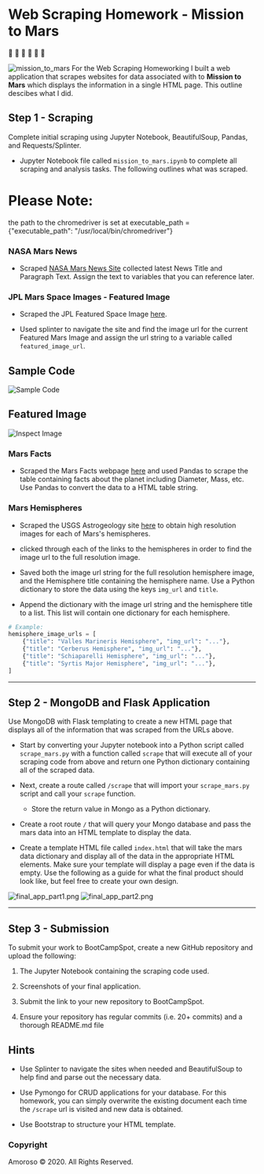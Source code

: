 # Web Scraping Homework - Mission to Mars
:rocket: :rocket: :rocket: :rocket: :rocket: :rocket:

![mission_to_mars](Images/mission_to_mars.png)
For the Web Scraping Homeworking I built a web application that scrapes websites for data associated 
with to **Mission to Mars** which displays the information in a single HTML page. This outline descibes what I did. 

## Step 1 - Scraping

Complete initial scraping using Jupyter Notebook, BeautifulSoup, Pandas, and Requests/Splinter.

* Jupyter Notebook file called `mission_to_mars.ipynb` to complete all scraping and analysis tasks. The following outlines what was scraped.

# Please Note: # 
the path to the chromedriver is set at 
executable_path = {"executable_path": "/usr/local/bin/chromedriver"}

### NASA Mars News

* Scraped [NASA Mars News Site](https://mars.nasa.gov/news/) collected latest News Title and Paragraph Text. Assign the text to variables that you can reference later.


### JPL Mars Space Images - Featured Image

* Scraped the JPL Featured Space Image [here](https://www.jpl.nasa.gov/spaceimages/?search=&category=Mars).

* Used splinter to navigate the site and find the image url for the current Featured Mars Image and assign the url string to a variable called `featured_image_url`.

## Sample Code ##
![Sample Code](Images/sample_code_img.png)

## Featured Image ##
![Inspect Image](Images/Featured_img.jpg)

### Mars Facts

* Scraped the Mars Facts webpage [here](https://space-facts.com/mars/) and used Pandas to scrape the table containing facts about the planet including Diameter, Mass, etc. Use Pandas to convert the data to a HTML table string.

### Mars Hemispheres

* Scraped the USGS Astrogeology site [here](https://astrogeology.usgs.gov/search/results?q=hemisphere+enhanced&k1=target&v1=Mars) to obtain high resolution images for each of Mars's hemispheres.

* clicked through each of the links to the hemispheres in order to find the image url to the full resolution image.

* Saved both the image url string for the full resolution hemisphere image, and the Hemisphere title containing the hemisphere name. Use a Python dictionary to store the data using the keys `img_url` and `title`.

* Append the dictionary with the image url string and the hemisphere title to a list. This list will contain one dictionary for each hemisphere.

```python
# Example:
hemisphere_image_urls = [
    {"title": "Valles Marineris Hemisphere", "img_url": "..."},
    {"title": "Cerberus Hemisphere", "img_url": "..."},
    {"title": "Schiaparelli Hemisphere", "img_url": "..."},
    {"title": "Syrtis Major Hemisphere", "img_url": "..."},
]
```

- - -

## Step 2 - MongoDB and Flask Application

Use MongoDB with Flask templating to create a new HTML page that displays all of the information that was scraped from the URLs above.

* Start by converting your Jupyter notebook into a Python script called `scrape_mars.py` with a function called `scrape` that will execute all of your scraping code from above and return one Python dictionary containing all of the scraped data.

* Next, create a route called `/scrape` that will import your `scrape_mars.py` script and call your `scrape` function.

  * Store the return value in Mongo as a Python dictionary.

* Create a root route `/` that will query your Mongo database and pass the mars data into an HTML template to display the data.

* Create a template HTML file called `index.html` that will take the mars data dictionary and display all of the data in the appropriate HTML elements. Make sure your template will display a page even if the data is empty. Use the following as a guide for what the final product should look like, but feel free to create your own design. 

![final_app_part1.png](Images/final_app_part1.png)
![final_app_part2.png](Images/final_app_part2.png)

- - -

## Step 3 - Submission

To submit your work to BootCampSpot, create a new GitHub repository and upload the following:

1. The Jupyter Notebook containing the scraping code used.

2. Screenshots of your final application.

3. Submit the link to your new repository to BootCampSpot.

4. Ensure your repository has regular commits (i.e. 20+ commits) and a thorough README.md file

## Hints

* Use Splinter to navigate the sites when needed and BeautifulSoup to help find and parse out the necessary data.

* Use Pymongo for CRUD applications for your database. For this homework, you can simply overwrite the existing document each time the `/scrape` url is visited and new data is obtained.

* Use Bootstrap to structure your HTML template.

### Copyright

Amoroso © 2020. All Rights Reserved.